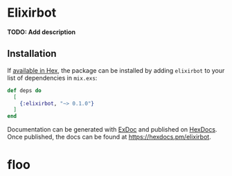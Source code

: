 # Elixirbot

**TODO: Add description**

## Installation

If [available in Hex](https://hex.pm/docs/publish), the package can be installed
by adding `elixirbot` to your list of dependencies in `mix.exs`:

```elixir
def deps do
  [
    {:elixirbot, "~> 0.1.0"}
  ]
end
```

Documentation can be generated with [ExDoc](https://github.com/elixir-lang/ex_doc)
and published on [HexDocs](https://hexdocs.pm). Once published, the docs can
be found at <https://hexdocs.pm/elixirbot>.

# floo
